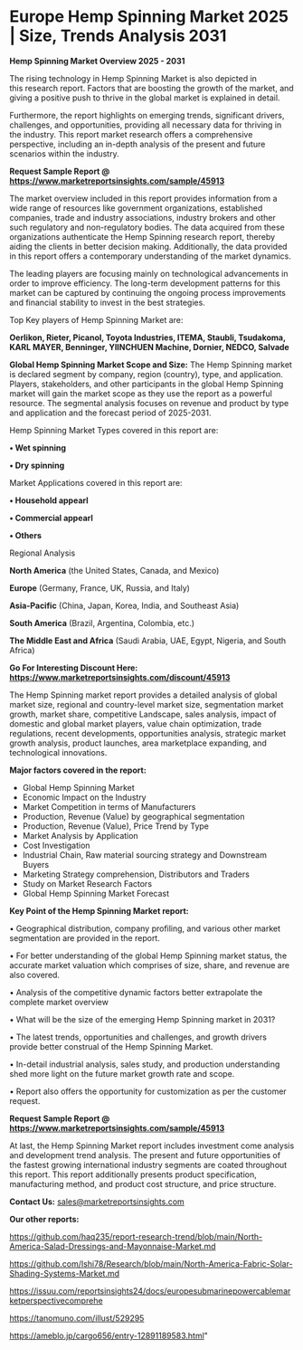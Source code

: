 # Europe Hemp Spinning Market 2025 | Size, Trends Analysis 2031

<Strong> Hemp Spinning Market Overview 2025 - 2031</strong>

The rising technology in Hemp Spinning Market is also depicted in this research report. Factors that are boosting the growth of the market, and giving a positive push to thrive in the global market is explained in detail.

Furthermore, the report highlights on emerging trends, significant drivers, challenges, and opportunities, providing all necessary data for thriving in the industry. This report market research offers a comprehensive perspective, including an in-depth analysis of the present and future scenarios within the industry.

<strong>Request Sample Report @ <a href=https://www.marketreportsinsights.com/sample/45913>https://www.marketreportsinsights.com/sample/45913</a></strong>

The market overview included in this report provides information from a wide range of resources like government organizations, established companies, trade and industry associations, industry brokers and other such regulatory and non-regulatory bodies. The data acquired from these organizations authenticate the Hemp Spinning research report, thereby aiding the clients in better decision making. Additionally, the data provided in this report offers a contemporary understanding of the market dynamics.

The leading players are focusing mainly on technological advancements in order to improve efficiency. The long-term development patterns for this market can be captured by continuing the ongoing process improvements and financial stability to invest in the best strategies.

Top Key players of Hemp Spinning Market are:

<strong>Oerlikon, Rieter, Picanol, Toyota Industries, ITEMA, Staubli, Tsudakoma, KARL MAYER, Benninger, YIINCHUEN Machine, Dornier, NEDCO, Salvade</strong>

<strong><b>Global Hemp Spinning Market Scope and Size:</b></strong>
The Hemp Spinning market is declared segment by company, region (country), type, and application. Players, stakeholders, and other participants in the global Hemp Spinning market will gain the market scope as they use the report as a powerful resource. The segmental analysis focuses on revenue and product by type and application and the forecast period of 2025-2031.

Hemp Spinning Market Types covered in this report are:

<strong>•  Wet spinning

•  Dry spinning</strong>

Market Applications covered in this report are:

<strong>•  Household appearl

•  Commercial appearl

•  Others</strong> 

Regional Analysis

<strong>North America</strong> (the United States, Canada, and Mexico)

<strong>Europe</strong> (Germany, France, UK, Russia, and Italy)

<strong>Asia-Pacific</strong> (China, Japan, Korea, India, and Southeast Asia)

<strong>South America</strong> (Brazil, Argentina, Colombia, etc.)

<strong>The Middle East and Africa</strong> (Saudi Arabia, UAE, Egypt, Nigeria, and South Africa)

<strong>Go For Interesting Discount Here: <a href=https://www.marketreportsinsights.com/discount/45913>https://www.marketreportsinsights.com/discount/45913</a></strong>

The Hemp Spinning market report provides a detailed analysis of global market size, regional and country-level market size, segmentation market growth, market share, competitive Landscape, sales analysis, impact of domestic and global market players, value chain optimization, trade regulations, recent developments, opportunities analysis, strategic market growth analysis, product launches, area marketplace expanding, and technological innovations.

<strong><b>Major factors covered in the report:</b></strong>
<ul>
  <li>Global Hemp Spinning Market </li>
  <li>Economic Impact on the Industry</li>
  <li>Market Competition in terms of Manufacturers</li>
  <li>Production, Revenue (Value) by geographical segmentation</li>
  <li>Production, Revenue (Value), Price Trend by Type</li>
  <li>Market Analysis by Application</li>
  <li>Cost Investigation</li>
  <li>Industrial Chain, Raw material sourcing strategy and Downstream Buyers</li>
  <li>Marketing Strategy comprehension, Distributors and Traders</li>
  <li>Study on Market Research Factors</li>
  <li>Global Hemp Spinning Market Forecast</li>
</ul>

<strong><b>Key Point of the Hemp Spinning Market report:</b></strong>

• Geographical distribution, company profiling, and various other market segmentation are provided in the report.

• For better understanding of the global Hemp Spinning market status, the accurate market valuation which comprises of size, share, and revenue are also covered.

• Analysis of the competitive dynamic factors better extrapolate the complete market overview

• What will be the size of the emerging Hemp Spinning market in 2031?

• The latest trends, opportunities and challenges, and growth drivers provide better construal of the Hemp Spinning Market.

• In-detail industrial analysis, sales study, and production understanding shed more light on the future market growth rate and scope.

• Report also offers the opportunity for customization as per the customer request.

<strong>Request Sample Report @ <a href=https://www.marketreportsinsights.com/sample/45913>https://www.marketreportsinsights.com/sample/45913</a></strong>

At last, the Hemp Spinning Market report includes investment come analysis and development trend analysis. The present and future opportunities of the fastest growing international industry segments are coated throughout this report. This report additionally presents product specification, manufacturing method, and product cost structure, and price structure.

<strong>Contact Us:</strong>
sales@marketreportsinsights.com

<strong>Our other reports:</strong>

<a href=https://github.com/haq235/report-research-trend/blob/main/North-America-Salad-Dressings-and-Mayonnaise-Market.md>https://github.com/haq235/report-research-trend/blob/main/North-America-Salad-Dressings-and-Mayonnaise-Market.md</a>

<a href=https://github.com/Ishi78/Research/blob/main/North-America-Fabric-Solar-Shading-Systems-Market.md>https://github.com/Ishi78/Research/blob/main/North-America-Fabric-Solar-Shading-Systems-Market.md</a>

<a href=https://issuu.com/reportsinsights24/docs/europesubmarinepowercablemarketperspectivecomprehe>https://issuu.com/reportsinsights24/docs/europesubmarinepowercablemarketperspectivecomprehe</a>

<a href=https://tanomuno.com/illust/529295>https://tanomuno.com/illust/529295</a>

<a href=https://ameblo.jp/cargo656/entry-12891189583.html>https://ameblo.jp/cargo656/entry-12891189583.html</a>"
